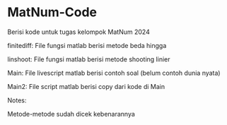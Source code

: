 # MatNum-Code
Berisi kode untuk tugas kelompok MatNum 2024

finitediff: File fungsi matlab berisi metode beda hingga

linshoot: File fungsi matlab berisi metode shooting linier

Main: File livescript matlab berisi contoh soal (belum contoh dunia nyata)

Main2: File script matlab berisi copy dari kode di Main

Notes:

Metode-metode sudah dicek kebenarannya
